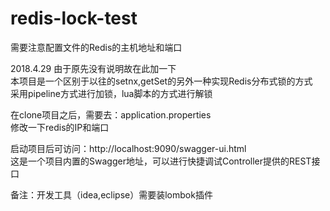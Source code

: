 # redis-lock-test
需要注意配置文件的Redis的主机地址和端口

2018.4.29 由于原先没有说明故在此加一下<br> 
本项目是一个区别于以往的setnx,getSet的另外一种实现Redis分布式锁的方式<br> 
采用pipeline方式进行加锁，lua脚本的方式进行解锁<br> 

在clone项目之后，需要去：application.properties <br> 
修改一下redis的IP和端口<br> 

启动项目后可访问：http://localhost:9090/swagger-ui.html<br> 
这是一个项目内置的Swagger地址，可以进行快捷调试Controller提供的REST接口<br> 

备注：开发工具（idea,eclipse）需要装lombok插件
